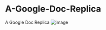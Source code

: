 # A-Google-Doc-Replica
A Google Doc Replica
![image](https://github.com/ahkamboh/Text-Eidter-in-js/assets/123060177/8576497d-24aa-4a17-8a50-e036003057f3)

